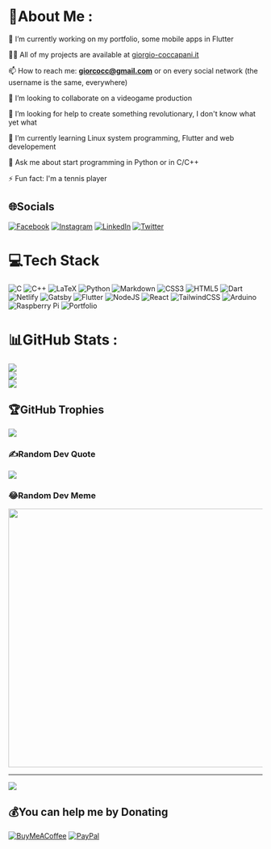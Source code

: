# 💫About Me :
🔭 I’m currently working on my portfolio, some mobile apps in Flutter

👨‍💻 All of my projects are available at [giorgio-coccapani.it](https://giorgio-coccapani.it/)

📫 How to reach me: **giorcocc@gmail.com** or on every social network (the username is the same, everywhere)

👯 I’m looking to collaborate on a videogame production

🤝 I’m looking for help to create something revolutionary, I don't know what yet what

🌱 I’m currently learning Linux system programming, Flutter and web developement

💬 Ask me about start programming in Python or in C/C++

⚡ Fun fact: I'm a tennis player

## 🌐Socials
[![Facebook](https://img.shields.io/badge/Facebook-%231877F2.svg?logo=Facebook&logoColor=white)](https://facebook.com/giorcocc) [![Instagram](https://img.shields.io/badge/Instagram-%23E4405F.svg?logo=Instagram&logoColor=white)](https://instagram.com/giorgio_coccapani) [![LinkedIn](https://img.shields.io/badge/LinkedIn-%230077B5.svg?logo=linkedin&logoColor=white)](https://linkedin.com/in/giorgio-coccapani-4b7834186) [![Twitter](https://img.shields.io/badge/Twitter-%231DA1F2.svg?logo=Twitter&logoColor=white)](https://twitter.com/giorcocc) 

# 💻Tech Stack
![C](https://img.shields.io/badge/c-%2300599C.svg?style=for-the-badge&logo=c&logoColor=white) ![C++](https://img.shields.io/badge/c++-%2300599C.svg?style=for-the-badge&logo=c%2B%2B&logoColor=white) ![LaTeX](https://img.shields.io/badge/latex-%23008080.svg?style=for-the-badge&logo=latex&logoColor=white) ![Python](https://img.shields.io/badge/python-3670A0?style=for-the-badge&logo=python&logoColor=ffdd54) ![Markdown](https://img.shields.io/badge/markdown-%23000000.svg?style=for-the-badge&logo=markdown&logoColor=white) ![CSS3](https://img.shields.io/badge/css3-%231572B6.svg?style=for-the-badge&logo=css3&logoColor=white) ![HTML5](https://img.shields.io/badge/html5-%23E34F26.svg?style=for-the-badge&logo=html5&logoColor=white) ![Dart](https://img.shields.io/badge/dart-%230175C2.svg?style=for-the-badge&logo=dart&logoColor=white) ![Netlify](https://img.shields.io/badge/netlify-%23000000.svg?style=for-the-badge&logo=netlify&logoColor=#00C7B7) ![Gatsby](https://img.shields.io/badge/Gatsby-%23663399.svg?style=for-the-badge&logo=gatsby&logoColor=white) ![Flutter](https://img.shields.io/badge/Flutter-%2302569B.svg?style=for-the-badge&logo=Flutter&logoColor=white) ![NodeJS](https://img.shields.io/badge/node.js-6DA55F?style=for-the-badge&logo=node.js&logoColor=white) ![React](https://img.shields.io/badge/react-%2320232a.svg?style=for-the-badge&logo=react&logoColor=%2361DAFB) ![TailwindCSS](https://img.shields.io/badge/tailwindcss-%2338B2AC.svg?style=for-the-badge&logo=tailwind-css&logoColor=white) ![Arduino](https://img.shields.io/badge/-Arduino-00979D?style=for-the-badge&logo=Arduino&logoColor=white) ![Raspberry Pi](https://img.shields.io/badge/-RaspberryPi-C51A4A?style=for-the-badge&logo=Raspberry-Pi) ![Portfolio](https://img.shields.io/badge/Portfolio-%23000000.svg?style=for-the-badge&logo=firefox&logoColor=#FF7139)
# 📊GitHub Stats :
![](https://github-readme-stats.vercel.app/api?username=GiorCocc&theme=nord&hide_border=true&include_all_commits=true&count_private=true)<br/>
![](https://github-readme-streak-stats.herokuapp.com/?user=GiorCocc&theme=nord&hide_border=true)<br/>
![](https://github-readme-stats.vercel.app/api/top-langs/?username=GiorCocc&theme=nord&hide_border=true&include_all_commits=true&count_private=true&layout=compact)

## 🏆GitHub Trophies
![](https://github-profile-trophy.vercel.app/?username=GiorCocc&theme=nord&no-frame=true&no-bg=false&margin-w=4)

### ✍️Random Dev Quote
![](https://quotes-github-readme.vercel.app/api?type=horizontal&theme=radical)

### 😂Random Dev Meme
<img src="https://random-memer.herokuapp.com/" width="512px"/>

---
[![](https://visitcount.itsvg.in/api?id=GiorCocc&icon=5&color=2)](https://visitcount.itsvg.in)

  ## 💰You can help me by Donating
  [![BuyMeACoffee](https://img.shields.io/badge/Buy%20Me%20a%20Coffee-ffdd00?style=for-the-badge&logo=buy-me-a-coffee&logoColor=black)](https://buymeacoffee.com/giorcocc) [![PayPal](https://img.shields.io/badge/PayPal-00457C?style=for-the-badge&logo=paypal&logoColor=white)](https://paypal.me/@giorcocc) 
